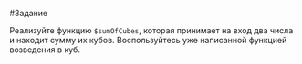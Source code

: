 #Задание

Реализуйте функцию `$sumOfCubes`, которая принимает на вход два числа и находит сумму их кубов. Воспользуйтесь уже написанной функцией возведения в куб.
